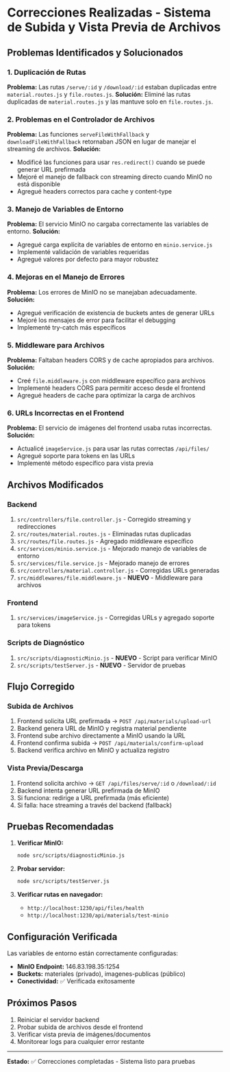 # Correcciones Realizadas - Sistema de Subida y Vista Previa de Archivos

## Problemas Identificados y Solucionados

### 1. **Duplicación de Rutas**
**Problema:** Las rutas `/serve/:id` y `/download/:id` estaban duplicadas entre `material.routes.js` y `file.routes.js`.
**Solución:** Eliminé las rutas duplicadas de `material.routes.js` y las mantuve solo en `file.routes.js`.

### 2. **Problemas en el Controlador de Archivos**
**Problema:** Las funciones `serveFileWithFallback` y `downloadFileWithFallback` retornaban JSON en lugar de manejar el streaming de archivos.
**Solución:** 
- Modificé las funciones para usar `res.redirect()` cuando se puede generar URL prefirmada
- Mejoré el manejo de fallback con streaming directo cuando MinIO no está disponible
- Agregué headers correctos para cache y content-type

### 3. **Manejo de Variables de Entorno**
**Problema:** El servicio MinIO no cargaba correctamente las variables de entorno.
**Solución:** 
- Agregué carga explícita de variables de entorno en `minio.service.js`
- Implementé validación de variables requeridas
- Agregué valores por defecto para mayor robustez

### 4. **Mejoras en el Manejo de Errores**
**Problema:** Los errores de MinIO no se manejaban adecuadamente.
**Solución:**
- Agregué verificación de existencia de buckets antes de generar URLs
- Mejoré los mensajes de error para facilitar el debugging
- Implementé try-catch más específicos

### 5. **Middleware para Archivos**
**Problema:** Faltaban headers CORS y de cache apropiados para archivos.
**Solución:** 
- Creé `file.middleware.js` con middleware específico para archivos
- Implementé headers CORS para permitir acceso desde el frontend
- Agregué headers de cache para optimizar la carga de archivos

### 6. **URLs Incorrectas en el Frontend**
**Problema:** El servicio de imágenes del frontend usaba rutas incorrectas.
**Solución:**
- Actualicé `imageService.js` para usar las rutas correctas `/api/files/`
- Agregué soporte para tokens en las URLs
- Implementé método específico para vista previa

## Archivos Modificados

### Backend
1. `src/controllers/file.controller.js` - Corregido streaming y redirecciones
2. `src/routes/material.routes.js` - Eliminadas rutas duplicadas
3. `src/routes/file.routes.js` - Agregado middleware específico
4. `src/services/minio.service.js` - Mejorado manejo de variables de entorno
5. `src/services/file.service.js` - Mejorado manejo de errores
6. `src/controllers/material.controller.js` - Corregidas URLs generadas
7. `src/middlewares/file.middleware.js` - **NUEVO** - Middleware para archivos

### Frontend
1. `src/services/imageService.js` - Corregidas URLs y agregado soporte para tokens

### Scripts de Diagnóstico
1. `src/scripts/diagnosticMinio.js` - **NUEVO** - Script para verificar MinIO
2. `src/scripts/testServer.js` - **NUEVO** - Servidor de pruebas

## Flujo Corregido

### Subida de Archivos
1. Frontend solicita URL prefirmada → `POST /api/materials/upload-url`
2. Backend genera URL de MinIO y registra material pendiente
3. Frontend sube archivo directamente a MinIO usando la URL
4. Frontend confirma subida → `POST /api/materials/confirm-upload`
5. Backend verifica archivo en MinIO y actualiza registro

### Vista Previa/Descarga
1. Frontend solicita archivo → `GET /api/files/serve/:id` o `/download/:id`
2. Backend intenta generar URL prefirmada de MinIO
3. Si funciona: redirige a URL prefirmada (más eficiente)
4. Si falla: hace streaming a través del backend (fallback)

## Pruebas Recomendadas

1. **Verificar MinIO:**
   ```bash
   node src/scripts/diagnosticMinio.js
   ```

2. **Probar servidor:**
   ```bash
   node src/scripts/testServer.js
   ```

3. **Verificar rutas en navegador:**
   - `http://localhost:1230/api/files/health`
   - `http://localhost:1230/api/materials/test-minio`

## Configuración Verificada

Las variables de entorno están correctamente configuradas:
- **MinIO Endpoint:** 146.83.198.35:1254
- **Buckets:** materiales (privado), imagenes-publicas (público)
- **Conectividad:** ✅ Verificada exitosamente

## Próximos Pasos

1. Reiniciar el servidor backend
2. Probar subida de archivos desde el frontend
3. Verificar vista previa de imágenes/documentos
4. Monitorear logs para cualquier error restante

---
**Estado:** ✅ Correcciones completadas - Sistema listo para pruebas
